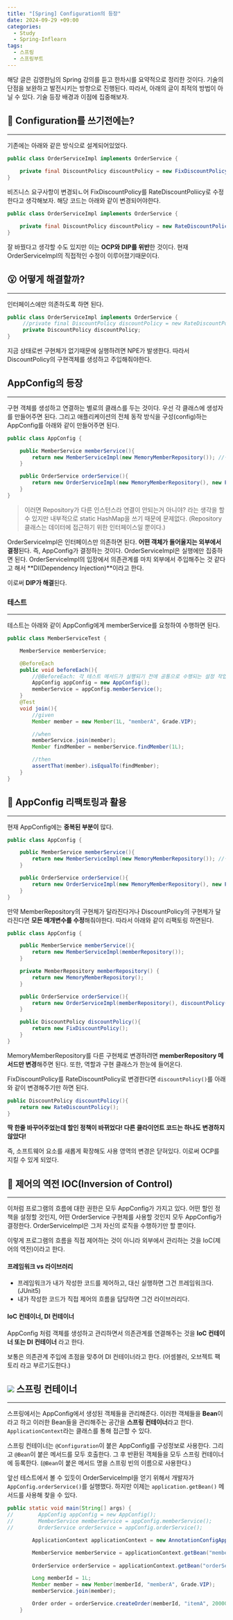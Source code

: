 ```yaml
---
title: "[Spring] Configuration의 등장"
date: 2024-09-29 +09:00
categories:
  - Study
  - Spring-Inflearn
tags:
  - 스프링
  - 스프링부트
---
```

해당 글은 김영한님의 Spring 강의를 듣고 한차시를 요약적으로 정리한 것이다. 기술의 단점을 보완하고 발전시키는 방향으로 진행된다. 따라서, 아래의 글이 최적의 방법이 아닐 수 있다. 기술 등장 배경과 이점에 집중해보자.

## 🤔 Configuration를 쓰기전에는?
---
기존에는 아래와 같은 방식으로 설계되어있었다.
```java
public class OrderServiceImpl implements OrderService {
	
	private final DiscountPolicy discountPolicy = new FixDiscountPolicy();
}
```

비즈니스 요구사항이 변경되ㄴ어 FixDiscountPolicy를 RateDiscountPoliicy로 수정한다고 생각해보자. 해당 코드는 아래와 같이 변경되어야한다.
```java
public class OrderServiceImpl implements OrderService {

	private final DiscountPolicy discountPolicy = new RateDiscountPolicy();
}
```

잘 바꿨다고 생각할 수도 있지만 이는 **OCP와 DIP를 위반**한 것이다. 현재 OrderServiceImpl의 직접적인 수정이 이루어졌기때문이다. 

## 😮 어떻게 해결할까?
---
인터페이스에만 의존하도록 하면 된다.
```java
public class OrderServiceImpl implements OrderService {
	 //private final DiscountPolicy discountPolicy = new RateDiscountPolicy();
	 private DiscountPolicy discountPolicy;
}
```

지금 상태로썬 구현체가 없기때문에 실행하려면 NPE가 발생한다. 따라서 DiscountPolicy의 구현객체를 생성하고 주입해줘야한다.

## AppConfig의 등장
---
구현 객체를 생성하고 연결하는 별로의 클래스를 두는 것이다. 우선 각 클래스에 생성자를 만들어주면 된다. 그리고 애플리케이션의 전체 동작 방식을 구성(config)하는 AppConfig를 아래와 같이 만들어주면 된다.
```java
public class AppConfig {

    public MemberService memberService(){
        return new MemberServiceImpl(new MemoryMemberRepository()); //생성자 주입
    }

    public OrderService orderService(){
        return new OrderServiceImpl(new MemoryMemberRepository(), new FixDiscountPolicy());
    }
}
```

> 이러면 Repository가 다른 인스턴스라 연결이 안되는거 아니야? 라는 생각을 할 수 있지만 내부적으로 static HashMap을 쓰기 때문에 문제없다. (Repository 클래스는 데이터에 접근하기 위한 인터페이스일 뿐이다.)

OrderServiceImpl은 인터페이스만 의존하면 된다. **어떤 객체가 들어올지는 외부에서 결정**된다. 즉, AppConfig가 결정하는 것이다. OrderServiceImpl은 실행에만 집중하면 된다. OrderServiceImpl의 입장에서 의존관계를 마치 외부에서 주입해주는 것 같다고 해서 **DI(Dependency Injection)**이라고 한다.

이로써 **DIP가 해결**된다.

### 테스트
---
테스트는 아래와 같이 AppConfig에게 memberService를 요청하여 수행하면 된다.

```java
public class MemberServiceTest {

    MemberService memberService;

    @BeforeEach
    public void beforeEach(){
        //@BeforeEach: 각 테스트 메서드가 실행되기 전에 공통으로 수행되는 설정 작업
        AppConfig appConfig = new AppConfig();
        memberService = appConfig.memberService();
    }
    @Test
    void join(){
        //given
        Member member = new Member(1L, "memberA", Grade.VIP);

        //when
        memberService.join(member);
        Member findMember = memberService.findMember(1L);

        //then
        assertThat(member).isEqualTo(findMember);
    }
}
```

## 🤪 AppConfig 리팩토링과 활용
---
현재 AppConfig에는 **중복된 부분이** 많다.

```java
public class AppConfig {

    public MemberService memberService(){
        return new MemberServiceImpl(new MemoryMemberRepository()); //생성자 주입
    }

    public OrderService orderService(){
        return new OrderServiceImpl(new MemoryMemberRepository(), new FixDiscountPolicy());
    }
}
```

만약 MemberRepository의 구현체가 달라진다거나 DiscountPolicy의 구현체가 달라진다면 **모든 매개변수를 수정**해줘야한다. 따라서 아래와 같이 리팩토링 하면된다.

```java
public class AppConfig {

    public MemberService memberService(){
        return new MemberServiceImpl(memberRepository());
    }

    private MemberRepository memberRepository() {
        return new MemoryMemberRepository();
    }

    public OrderService orderService(){
        return new OrderServiceImpl(memberRepository(), discountPolicy());
    }

    public DiscountPolicy discountPolicy(){
        return new FixDiscountPolicy();
    }
}
```

MemoryMemberRepository를 다른 구현체로 변경하려면 **memberRepository 메서드만 변경**해주면 된다. 또한, 역할과 구현 클래스가 한눈에 들어온다.

FixDiscountPolicy를 RateDiscountPolicy로 변경한다면 `discountPolicy()`를 아래와 같이 변경해주기만 하면 된다.

```java
public DiscountPolicy discountPolicy(){
	return new RateDiscountPolicy();
}
```

**딱 한줄 바꾸어주었는데 할인 정책이 바뀌었다! 다른 클라이언트 코드는 하나도 변경하지 않았다!**

즉, 소프트웨어 요소를 새롭게 확장해도 사용 영역의 변경은 닫혀있다. 이로써 OCP를 지킬 수 있게 되었다.

## 🧐 제어의 역전 IOC(Inversion of Control)
---
이처럼 프로그램의 흐름에 대한 권한은 모두 AppConfig가 가지고 있다. 어떤 할인 정책을 설정할 것인지, 어떤 OrderService 구현체를 사용할 것인지 모두 AppConfig가 결정한다. OrderServiceImpl은 그저 자신의 로직을 수행하기만 할 뿐이다.

이렇게 프로그램의 흐름을 직접 제어하는 것이 아니라 외부에서 관리하는 것을 IoC(제어의 역전)이라고 한다.

#### 프레임워크 vs 라이브러리
- 프레임워크가 내가 작성한 코드를 제어하고, 대신 실행하면 그건 프레임워크다. (JUnit5)
- 내가 작성한 코드가 직접 제어의 흐름을 담당하면 그건 라이브러리다.

#### IoC 컨테이너, DI 컨테이너
AppConfig 처럼 객체를 생성하고 관리하면서 의존관계를 연결해주는 것을 **IoC 컨테이너 또는 DI 컨테이너** 라고 한다.

보통은 의존관계 주입에 초점을 맞추어 DI 컨테이너라고 한다. (어셈블러, 오브젝트 팩토리 라고 부르기도한다.)

## ![](images/2024-09-30-Spring-Inflearn-Basic-3-1.png) 스프링 컨테이너
---
스프링에서는 AppConfig에서 생성된 객체들을 관리해준다. 이러한 객체들을 **Bean**이라고 하고 이러한 Bean들을 관리해주는 공간을 **스프링 컨테이너**라고 한다. `ApplicationContext`라는 클래스를 통해 접근할 수 있다. 

스프링 컨테이너는 `@Configuration`이 붙은 AppConfig를 구성정보로 사용한다. 그리고 `@Bean`이 붙은 메서드를 모두 호출한다. 그 후 반환된 객체들을 모두 스프링 컨테이너에 등록한다. (`@Bean`이 붙은 메서드 명을 스프링 빈의 이름으로 사용한다.)

앞선 테스트에서 볼 수 있듯이 OrderServiceImpl을 얻기 위해서 개발자가 `AppConfig.orderService()`를 실행했다. 하지만 이제는 `application.getBean()` 메서드를 사용해 찾을 수 있다.

```java
public static void main(String[] args) {
//        AppConfig appConfig = new AppConfig();
//        MemberService memberService = appConfig.memberService();
//        OrderService orderService = appConfig.orderService();

        ApplicationContext applicationContext = new AnnotationConfigApplicationContext(AppConfig.class);

        MemberService memberService = applicationContext.getBean("memberService", MemberService.class);
        
        OrderService orderService = applicationContext.getBean("orderService", OrderService.class);

        Long memberId = 1L;
        Member member = new Member(memberId, "memberA", Grade.VIP);
        memberService.join(member);

        Order order = orderService.createOrder(memberId, "itemA", 20000);
    }
```